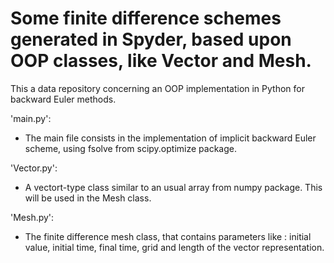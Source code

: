 # Some finite difference schemes generated in Spyder, based upon OOP classes, like Vector and Mesh.

This a data repository concerning an OOP implementation in Python for backward Euler methods.

'main.py':
- The main file consists in the implementation of implicit backward Euler scheme, using fsolve from scipy.optimize package.

'Vector.py':
- A vectort-type class similar to an usual array from numpy package. This will be used in the Mesh class.

'Mesh.py':
- The finite difference mesh class, that contains parameters like : initial value, initial time, final time, grid and length of the vector representation.
